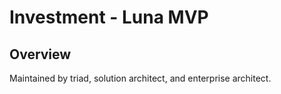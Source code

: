 # Investment - Luna MVP
## Overview
Maintained by triad, solution architect, and enterprise architect.

